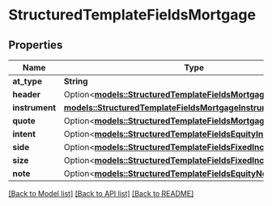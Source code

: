 # StructuredTemplateFieldsMortgage

## Properties

Name | Type | Description | Notes
------------ | ------------- | ------------- | -------------
**at_type** | **String** |  | 
**header** | Option<[**models::StructuredTemplateFieldsMortgageHeader**](structured_template_fields_mortgage_header.md)> |  | [optional]
**instrument** | [**models::StructuredTemplateFieldsMortgageInstrument**](structured_template_fields_mortgage_instrument.md) |  | 
**quote** | Option<[**models::StructuredTemplateFieldsMortgageQuote**](structured_template_fields_mortgage_quote.md)> |  | [optional]
**intent** | Option<[**models::StructuredTemplateFieldsEquityIntent**](structured_template_fields_equity_intent.md)> |  | [optional]
**side** | Option<[**models::StructuredTemplateFieldsFixedIncomeCashSide**](structured_template_fields_fixed_income_cash_side.md)> |  | [optional]
**size** | Option<[**models::StructuredTemplateFieldsFixedIncomeCashSize**](structured_template_fields_fixed_income_cash_size.md)> |  | [optional]
**note** | Option<[**models::StructuredTemplateFieldsEquityNote**](structured_template_fields_equity_note.md)> |  | [optional]

[[Back to Model list]](../README.md#documentation-for-models) [[Back to API list]](../README.md#documentation-for-api-endpoints) [[Back to README]](../README.md)


